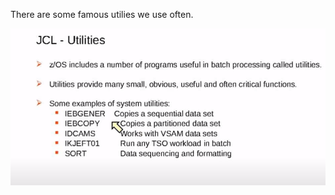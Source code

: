 There are some famous utilies we use often.


![image-20200510182537597](/images/image-20200510182537597.png)
